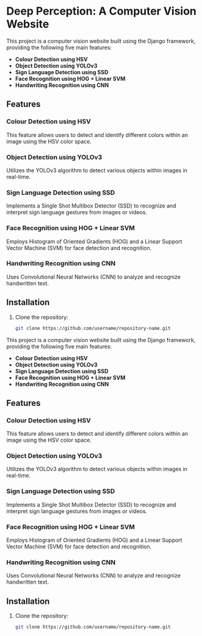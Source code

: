 # Deep Perception: A Computer Vision Website

This project is a computer vision website built using the Django framework, providing the following five main features:

- **Colour Detection using HSV**
- **Object Detection using YOLOv3**
- **Sign Language Detection using SSD**
- **Face Recognition using HOG + Linear SVM**
- **Handwriting Recognition using CNN**

## Features

### Colour Detection using HSV
This feature allows users to detect and identify different colors within an image using the HSV color space.

### Object Detection using YOLOv3
Utilizes the YOLOv3 algorithm to detect various objects within images in real-time.

### Sign Language Detection using SSD
Implements a Single Shot Multibox Detector (SSD) to recognize and interpret sign language gestures from images or videos.

### Face Recognition using HOG + Linear SVM
Employs Histogram of Oriented Gradients (HOG) and a Linear Support Vector Machine (SVM) for face detection and recognition.

### Handwriting Recognition using CNN
Uses Convolutional Neural Networks (CNN) to analyze and recognize handwritten text.

## Installation

1. Clone the repository:
   ```sh
   git clone https://github.com/username/repository-name.git


This project is a computer vision website built using the Django framework, providing the following five main features:

- **Colour Detection using HSV**
- **Object Detection using YOLOv3**
- **Sign Language Detection using SSD**
- **Face Recognition using HOG + Linear SVM**
- **Handwriting Recognition using CNN**

## Features

### Colour Detection using HSV
This feature allows users to detect and identify different colors within an image using the HSV color space.

### Object Detection using YOLOv3
Utilizes the YOLOv3 algorithm to detect various objects within images in real-time.

### Sign Language Detection using SSD
Implements a Single Shot Multibox Detector (SSD) to recognize and interpret sign language gestures from images or videos.

### Face Recognition using HOG + Linear SVM
Employs Histogram of Oriented Gradients (HOG) and a Linear Support Vector Machine (SVM) for face detection and recognition.

### Handwriting Recognition using CNN
Uses Convolutional Neural Networks (CNN) to analyze and recognize handwritten text.

## Installation

1. Clone the repository:
   ```sh
   git clone https://github.com/username/repository-name.git
